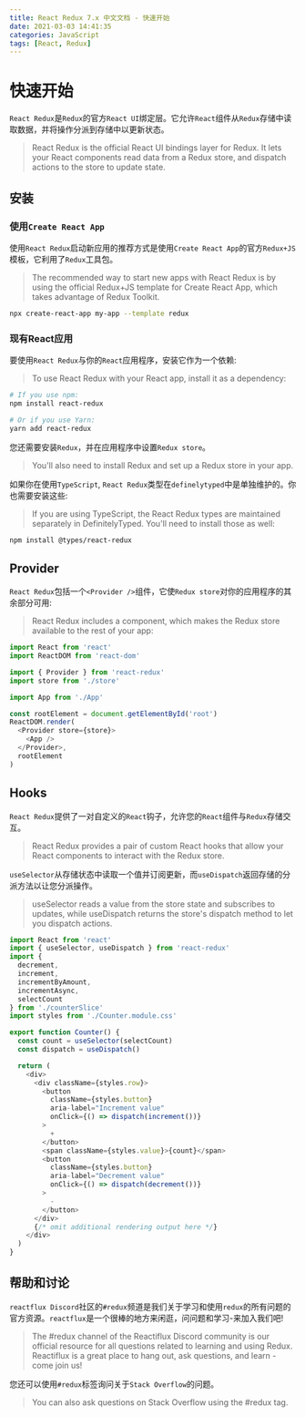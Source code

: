 ```yaml
---
title: React Redux 7.x 中文文档 - 快速开始
date: 2021-03-03 14:41:35
categories: JavaScript
tags: [React, Redux]
---
```


# 快速开始

`React Redux`是`Redux`的官方`React UI`绑定层。它允许`React`组件从`Redux`存储中读取数据，并将操作分派到存储中以更新状态。
> React Redux is the official React UI bindings layer for Redux. It lets your React components read data from a Redux store, and dispatch actions to the store to update state.

## 安装

### 使用`Create React App`

使用`React Redux`启动新应用的推荐方式是使用`Create React App`的官方`Redux+JS`模板，它利用了`Redux`工具包。
> The recommended way to start new apps with React Redux is by using the official Redux+JS template for Create React App, which takes advantage of Redux Toolkit.

```bash
npx create-react-app my-app --template redux
```

### 现有React应用

要使用`React Redux`与你的`React`应用程序，安装它作为一个依赖:
> To use React Redux with your React app, install it as a dependency:

```bash
# If you use npm:
npm install react-redux

# Or if you use Yarn:
yarn add react-redux
```

您还需要安装`Redux`，并在应用程序中设置`Redux store`。
> You'll also need to install Redux and set up a Redux store in your app.

如果你在使用`TypeScript`, `React Redux`类型在`definelytyped`中是单独维护的。你也需要安装这些:
> If you are using TypeScript, the React Redux types are maintained separately in DefinitelyTyped. You'll need to install those as well:

```bash
npm install @types/react-redux
```

## Provider

`React Redux`包括一个`<Provider />`组件，它使`Redux store`对你的应用程序的其余部分可用:
> React Redux includes a <Provider /> component, which makes the Redux store available to the rest of your app:

```js
import React from 'react'
import ReactDOM from 'react-dom'

import { Provider } from 'react-redux'
import store from './store'

import App from './App'

const rootElement = document.getElementById('root')
ReactDOM.render(
  <Provider store={store}>
    <App />
  </Provider>,
  rootElement
)
```

## Hooks

`React Redux`提供了一对自定义的`React`钩子，允许您的`React`组件与`Redux`存储交互。
> React Redux provides a pair of custom React hooks that allow your React components to interact with the Redux store.

`useSelector`从存储状态中读取一个值并订阅更新，而`useDispatch`返回存储的分派方法以让您分派操作。
> useSelector reads a value from the store state and subscribes to updates, while useDispatch returns the store's dispatch method to let you dispatch actions.

```js
import React from 'react'
import { useSelector, useDispatch } from 'react-redux'
import {
  decrement,
  increment,
  incrementByAmount,
  incrementAsync,
  selectCount
} from './counterSlice'
import styles from './Counter.module.css'

export function Counter() {
  const count = useSelector(selectCount)
  const dispatch = useDispatch()

  return (
    <div>
      <div className={styles.row}>
        <button
          className={styles.button}
          aria-label="Increment value"
          onClick={() => dispatch(increment())}
        >
          +
        </button>
        <span className={styles.value}>{count}</span>
        <button
          className={styles.button}
          aria-label="Decrement value"
          onClick={() => dispatch(decrement())}
        >
          -
        </button>
      </div>
      {/* omit additional rendering output here */}
    </div>
  )
}
```

## 帮助和讨论

`reactflux Discord`社区的`#redux`频道是我们关于学习和使用`redux`的所有问题的官方资源。`reactflux`是一个很棒的地方来闲逛，问问题和学习-来加入我们吧!
> The #redux channel of the Reactiflux Discord community is our official resource for all questions related to learning and using Redux. Reactiflux is a great place to hang out, ask questions, and learn - come join us!

您还可以使用`#redux`标签询问关于`Stack Overflow`的问题。
> You can also ask questions on Stack Overflow using the #redux tag.
